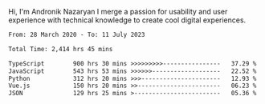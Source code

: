 Hi, I'm Andronik Nazaryan
I merge a passion for usability and user experience with technical knowledge to create cool digital experiences.


<!--START_SECTION:waka-->

```txt
From: 28 March 2020 - To: 11 July 2023

Total Time: 2,414 hrs 45 mins

TypeScript        900 hrs 30 mins >>>>>>>>>----------------   37.29 %
JavaScript        543 hrs 53 mins >>>>>>-------------------   22.52 %
Python            312 hrs 20 mins >>>----------------------   12.93 %
Vue.js            150 hrs 20 mins >>-----------------------   06.23 %
JSON              129 hrs 25 mins >------------------------   05.36 %
```

<!--END_SECTION:waka-->
